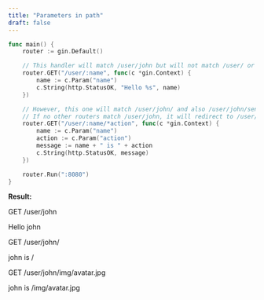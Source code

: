 ```yaml
---
title: "Parameters in path"
draft: false
---
```


```go
func main() {
    router := gin.Default()

    // This handler will match /user/john but will not match /user/ or /user
    router.GET("/user/:name", func(c *gin.Context) {
        name := c.Param("name")
        c.String(http.StatusOK, "Hello %s", name)
    })

    // However, this one will match /user/john/ and also /user/john/send
    // If no other routers match /user/john, it will redirect to /user/john/
    router.GET("/user/:name/*action", func(c *gin.Context) {
        name := c.Param("name")
        action := c.Param("action")
        message := name + " is " + action
        c.String(http.StatusOK, message)
    })

    router.Run(":8080")
}
```

**Result:**

GET /user/john

Hello john



GET /user/john/

john is /



GET /user/john/img/avatar.jpg

john is /img/avatar.jpg
